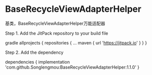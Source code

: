 # BaseRecycleViewAdapterHelper
基类，BaseRecycleViewAdapterHelper万能适配器

Step 1. Add the JitPack repository to your build file

gradle
	allprojects {
		repositories {
			...
			maven { url 'https://jitpack.io' }
		}
	}


Step 2. Add the dependency

dependencies {
	        implementation 'com.github.Songlengmou:BaseRecycleViewAdapterHelper:1.1.0'
	}
